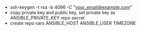 - ssh-keygen -t rsa -b 4096 -C "your_email@example.com"
- copy private key and public key, set private key as ANSIBLE_PRIVATE_KEY repo secret
- create repo vars ANSIBLE_HOST ANSIBLE_USER TIMEZONE
